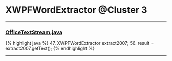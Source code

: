 # XWPFWordExtractor @Cluster 3

***

### [OfficeTextStream.java](https://searchcode.com/codesearch/view/134169113/)
{% highlight java %}
47. XWPFWordExtractor extract2007;
56.         result = extract2007.getText();
{% endhighlight %}

***

